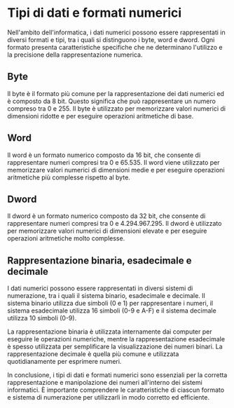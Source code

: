 # Tipi di dati e formati numerici

Nell'ambito dell'informatica, i dati numerici possono essere rappresentati in diversi formati e tipi, tra i quali si distinguono i byte, word e dword. Ogni formato presenta caratteristiche specifiche che ne determinano l'utilizzo e la precisione della rappresentazione numerica.

## Byte

Il byte è il formato più comune per la rappresentazione dei dati numerici ed è composto da 8 bit. Questo significa che può rappresentare un numero compreso tra 0 e 255. Il byte è utilizzato per memorizzare valori numerici di dimensioni ridotte e per eseguire operazioni aritmetiche di base.

## Word

Il word è un formato numerico composto da 16 bit, che consente di rappresentare numeri compresi tra 0 e 65.535. Il word viene utilizzato per memorizzare valori numerici di dimensioni medie e per eseguire operazioni aritmetiche più complesse rispetto al byte.

## Dword

Il dword è un formato numerico composto da 32 bit, che consente di rappresentare numeri compresi tra 0 e 4.294.967.295. Il dword è utilizzato per memorizzare valori numerici di dimensioni elevate e per eseguire operazioni aritmetiche molto complesse.

## Rappresentazione binaria, esadecimale e decimale

I dati numerici possono essere rappresentati in diversi sistemi di numerazione, tra i quali il sistema binario, esadecimale e decimale. Il sistema binario utilizza due simboli (0 e 1) per rappresentare i numeri, il sistema esadecimale utilizza 16 simboli (0-9 e A-F) e il sistema decimale utilizza 10 simboli (0-9).

La rappresentazione binaria è utilizzata internamente dai computer per eseguire le operazioni numeriche, mentre la rappresentazione esadecimale è spesso utilizzata per semplificare la visualizzazione dei numeri binari. La rappresentazione decimale è quella più comune e utilizzata quotidianamente per esprimere numeri.

In conclusione, i tipi di dati e formati numerici sono essenziali per la corretta rappresentazione e manipolazione dei numeri all'interno dei sistemi informatici. È importante comprendere le caratteristiche di ciascun formato e sistema di numerazione per utilizzarli in modo corretto ed efficiente.
